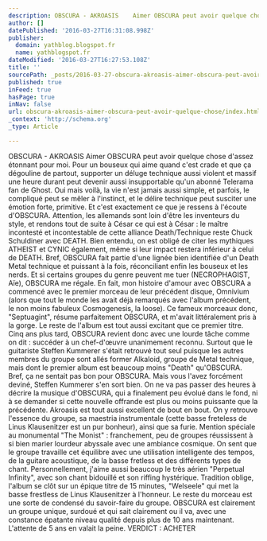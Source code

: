 ```yaml
---
description: OBSCURA - AKROASIS    Aimer OBSCURA peut avoir quelque chose d’assez étonnant pour moi. Pour un bouseux qui aime quand c’est crade et que ça dégouline de partou
author: []
datePublished: '2016-03-27T16:31:08.998Z'
publisher:
  domain: yathblog.blogspot.fr
  name: yathblogspot.fr
dateModified: '2016-03-27T16:27:53.108Z'
title: ''
sourcePath: _posts/2016-03-27-obscura-akroasis-aimer-obscura-peut-avoir-quelque-chose.md
published: true
inFeed: true
hasPage: true
inNav: false
url: obscura-akroasis-aimer-obscura-peut-avoir-quelque-chose/index.html
_context: 'http://schema.org'
_type: Article

---
```

OBSCURA - AKROASIS Aimer OBSCURA peut avoir quelque chose d'assez étonnant pour moi. Pour un bouseux qui aime quand c'est crade et que ça dégouline de partout, supporter un déluge technique aussi violent et massif une heure durant peut devenir aussi insupportable qu'un abonné Telerama fan de Ghost.  Oui mais voilà, la vie n'est jamais aussi simple, et parfois, le compliqué peut se mêler à l'instinct, et le délire technique peut susciter une émotion forte, primitive. Et c'est exactement ce que je ressens à l'écoute d'OBSCURA. Attention, les allemands sont loin d'être les inventeurs du style, et rendons tout de suite à César ce qui est à César : le maître incontesté et incontestable de cette alliance Death/Technique reste Chuck Schuldiner avec DEATH.  Bien entendu, on est obligé de citer les mythiques ATHEIST et CYNIC également, même si leur impact restera inférieur à celui de DEATH. Bref, OBSCURA fait partie d'une lignée bien identifiée d'un Death Metal technique et puissant à la fois, réconciliant enfin les bouseux et les nerds. Et si certains groupes du genre peuvent me tuer (NECROPHAGIST,  Aïe), OBSCURA me régale. En fait, mon histoire d'amour avec OBSCURA a commencé avec le premier morceau de leur précédent disque, Omnivium (alors que tout le monde les avait déjà remarqués avec l'album précédent, le non moins fabuleux Cosmogenesis, la loose). Ce fameux morceaux donc, "Septuagint", résume parfaitement OBSCURA, et m'avait littéralement pris à la gorge. Le reste de l'album est tout aussi excitant que ce premier titre.  Cinq ans plus tard, OBSCURA revient donc avec une lourde tâche comme on dit : succéder à un chef-d'œuvre unanimement reconnu. Surtout que le guitariste Steffen Kummerer s'était retrouvé tout seul puisque les autres membres du groupe sont allés former Alkaloid, groupe de Metal technique, mais dont le premier album est beaucoup moins "Death" qu'OBSCURA.  Bref, ça ne sentait pas bon pour OBSCURA. Mais vous l'avez forcément deviné, Steffen Kummerer s'en sort bien. On ne va pas passer des heures à décrire la musique d'OBSCURA, qui a finalement peu évolué dans le fond, ni à se demander si cette nouvelle offrande est plus ou moins puissante que la précédente. Akroasis est tout aussi excellent de bout en bout. On y retrouve l'essence du groupe, sa maestria instrumentale (cette basse freteless de Linus Klausenitzer est un pur bonheur), ainsi que sa furie.  Mention spéciale au monumental "The Monist" : franchement, peu de groupes réussissent à si bien marier lourdeur abyssale avec une ambiance cosmique. On sent que le groupe travaille cet équilibre avec une utilisation intelligente des tempos, de la guitare acoustique, de la basse fretless et des différents types de chant. Personnellement, j'aime aussi beaucoup le très aérien "Perpetual Infinity", avec son chant bidouillé et son riffing hystérique.  Tradition oblige, l'album se clôt sur un épique titre de 15 minutes, "Welseele" qui met la basse frestless de Linus Klausenitzer à l'honneur. Le reste du morceau est une sorte de condensé du savoir-faire du groupe.  OBSCURA est clairement un groupe unique, surdoué et qui sait clairement ou il va, avec une constance épatante niveau qualité depuis plus de 10 ans maintenant. L'attente de 5 ans en valait la peine.  VERDICT :  ACHETER